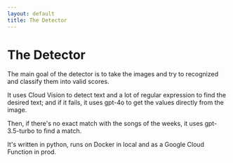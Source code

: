```yaml
---
layout: default
title: The Detector
---
```


# The Detector

The main goal of the detector is to take the images and try to recognized and classify them into valid scores.

It uses Cloud Vision to detect text and a lot of regular expression to find the desired text; and if it fails, it uses gpt-4o to get the values directly from the image.

Then, if there's no exact match with the songs of the weeks, it uses gpt-3.5-turbo to find a match.

It's written in python, runs on Docker in local and as a Google Cloud Function in prod.